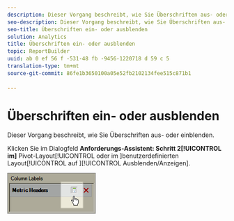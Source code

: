 ```yaml
---
description: Dieser Vorgang beschreibt, wie Sie Überschriften aus- oder einblenden.
seo-description: Dieser Vorgang beschreibt, wie Sie Überschriften aus- oder einblenden.
seo-title: Überschriften ein- oder ausblenden
solution: Analytics
title: Überschriften ein- oder ausblenden
topic: ReportBuilder
uuid: ab 0 ef 56 f -531-48 fb -9456-1220718 d 59 c 5
translation-type: tm+mt
source-git-commit: 86fe1b3650100a05e52fb2102134fee515c871b1

---
```



# Überschriften ein- oder ausblenden

Dieser Vorgang beschreibt, wie Sie Überschriften aus- oder einblenden.

Klicken Sie im Dialogfeld **Anforderungs-Assistent: Schritt 2[!UICONTROL im]** Pivot-Layout[!UICONTROL  oder im ]benutzerdefinierten Layout[!UICONTROL  auf ][!UICONTROL Ausblenden/Anzeigen].

![](assets/hide_show_header.png)


